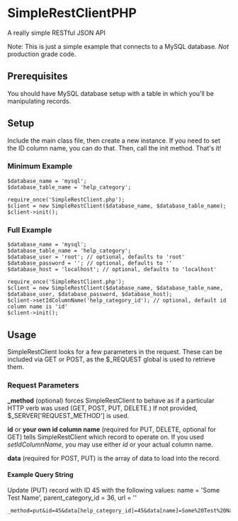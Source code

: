 # SimpleRestClientPHP
A really simple RESTful JSON API

Note: This is just a simple example that connects to a MySQL database. *Not* production grade code.

## Prerequisites

You should have MySQL database setup with a table in which you'll be manipulating records.

## Setup

Include the main class file, then create a new instance. If you need to set the ID column name, you can do that. 
Then, call the init method. That's it!

### Minimum Example

```
$database_name = 'mysql';
$database_table_name = 'help_category';

require_once('SimpleRestClient.php');
$client = new SimpleRestClient($database_name, $database_table_name);
$client->init();
```

### Full Example

```
$database_name = 'mysql';
$database_table_name = 'help_category';
$database_user = 'root'; // optional, defaults to 'root'
$database_password = ''; // optional, defaults to ''
$database_host = 'localhost'; // optional, defaults to 'localhost'

require_once('SimpleRestClient.php');
$client = new SimpleRestClient($database_name, $database_table_name, $database_user, $database_password, $database_host);
$client->setIdColumnName('help_category_id'); // optional, default id column name is 'id'
$client->init();
```

## Usage

SimpleRestClient looks for a few parameters in the request. These can be included via GET or POST, as the $_REQUEST global is used to retrieve them.

### Request Parameters

**_method** (optional) forces SimpleRestClient to behave as if a particular HTTP verb was used (GET, POST, PUT, DELETE.) If not provided, $_SERVER['REQUEST_METHOD'] is used.

**id** or **your own id column name** (required for PUT, DELETE, optional for GET) tells SimpleRestClient which record to operate on. If you used *setIdColumnName*, you may use either *id* or your actual column name.

**data** (required for POST, PUT) is the array of data to load into the record.

#### Example Query String

Update (PUT) record with ID 45 with the following values:
name = 'Some Test Name', parent_category_id = 36, url = ''

```
_method=put&id=45&data[help_category_id]=45&data[name]=Some%20Test%20Name&data[parent_category_id]=36&data[url]=
```
